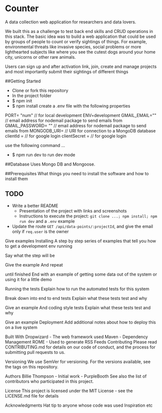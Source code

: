 # Counter
A data collection web application for researchers and data lovers.

We built this as a challenge to test back end skills and CRUD operations in this stack. The basic idea was to build a web application that could be used by groups of people to count or verify sightings of things. For example, environmental threats like invasive species, social problems or more lighthearted subjects like where you see the cutest dogs around your home city, unicorns or other rare animals. 

Users can sign up and after activation link, join, create and manage projects and most importantly submit their sightings of different things

##Getting Started
- Clone or fork this repository
- In the project folder 
- $ npm init
- $ npm install
create a .env file with the following properties

PORT= "num" // for local development
ENV=development
GMAIL_EMAIL="" // email address for nodemail package to send emails from 
GMAIL_PASSWORD= "" // email address for nodemail package to send emails from 
MONGODB_URI=  // URI for connection to a MongoDB database
clientId =  // for google login 
clientSecret =  // for google login

use the following command ...
- $ npm run dev 
to run dev mode

##Database
Uses Mongo DB and Mongoose. 

##Prerequisites
What things you need to install the software and how to install them

## TODO
- Write a better README
  - Presentation of the project with links and screenshots
  - Instructions to execute the project: `git clone ...; npm install; npm run dev` and a `.env` example
- Update the route `GET /api/data-points/:projectId`, and give the email only if `req.user` is the owner



Give examples
Installing
A step by step series of examples that tell you how to get a development env running

Say what the step will be

Give the example
And repeat

until finished
End with an example of getting some data out of the system or using it for a little demo

Running the tests
Explain how to run the automated tests for this system

Break down into end to end tests
Explain what these tests test and why

Give an example
And coding style tests
Explain what these tests test and why

Give an example
Deployment
Add additional notes about how to deploy this on a live system

Built With
Dropwizard - The web framework used
Maven - Dependency Management
ROME - Used to generate RSS Feeds
Contributing
Please read CONTRIBUTING.md for details on our code of conduct, and the process for submitting pull requests to us.

Versioning
We use SemVer for versioning. For the versions available, see the tags on this repository.

Authors
Billie Thompson - Initial work - PurpleBooth
See also the list of contributors who participated in this project.

License
This project is licensed under the MIT License - see the LICENSE.md file for details

Acknowledgments
Hat tip to anyone whose code was used
Inspiration
etc